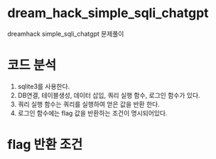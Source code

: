 # dream_hack_simple_sqli_chatgpt
dreamhack simple_sqli_chatgpt 문제풀이

# 코드 분석
1. sqlite3를 사용한다.
2. DB연결, 테이블생성, 데이터 삽입, 쿼리 실행 함수, 로그인 함수가 있다.
3. 쿼리 실행 함수는 쿼리를 실행하여 얻은 값을 반환 한다.
4. 로그인 함수에는 flag 값을 반환하는 조건이 명시되어있다.

# flag 반환 조건
